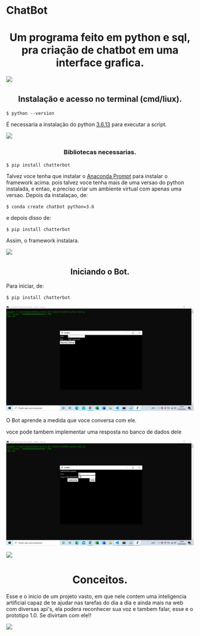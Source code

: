 # ChatBot
<h1 align="center">Um programa feito em python e sql, pra criação de chatbot em uma interface grafica.</h1>

![](https://camo.githubusercontent.com/71b837571c48af3aa60a73dbc9d5936aa359d78efbfa8a6743cbbbc16b80ef4d/68747470733a2f2f63646e2e646973636f72646170702e636f6d2f6174746163686d656e74732f3830353930323039333930363630383138362f3830353931333937323533353539303932322f74656e6f722e676966)

<h2 align="center">Instalação e acesso no terminal (cmd/liux).</h2>

```
$ python --version
```

É necessaria a instalação do python <a href="https://www.python.org/downloads/release/python-3613/">3.6.13</a> para executar a script.

![](https://camo.githubusercontent.com/71b837571c48af3aa60a73dbc9d5936aa359d78efbfa8a6743cbbbc16b80ef4d/68747470733a2f2f63646e2e646973636f72646170702e636f6d2f6174746163686d656e74732f3830353930323039333930363630383138362f3830353931333937323533353539303932322f74656e6f722e676966)

<h3 align="center">Bibliotecas necessarias.</h3>

```
$ pip install chatterbot
```

Talvez voce tenha que instalar o <a href="https://docs.anaconda.com/anaconda/install/">Anaconda Prompt</a> para instalar o framework acima. pois talvez voce tenha mais de uma versao do python instalada, e entao, e preciso criar um ambiente virtual com apenas uma versao.
Depois da instalaçao, de: 

```
$ conda create chatbot python=3.6
```

e depois disso de:

```
$ pip install chatterbot
```
Assim, o framework instalara.

![](https://camo.githubusercontent.com/71b837571c48af3aa60a73dbc9d5936aa359d78efbfa8a6743cbbbc16b80ef4d/68747470733a2f2f63646e2e646973636f72646170702e636f6d2f6174746163686d656e74732f3830353930323039333930363630383138362f3830353931333937323533353539303932322f74656e6f722e676966)

<h2 align="center">Iniciando o Bot.</h2>

Para iniciar, de:

```
$ pip install chatterbot
```

![foto](
https://github.com/yScottDev/ChatBot/blob/main/Captura%20de%20Tela%20(40).png)

O Bot aprende a medida que voce conversa com ele.

voce pode tambem implementar uma resposta no banco de dados dele

![foto](
https://github.com/yScottDev/ChatBot/blob/main/Captura%20de%20Tela%20(42).png)

![](https://camo.githubusercontent.com/71b837571c48af3aa60a73dbc9d5936aa359d78efbfa8a6743cbbbc16b80ef4d/68747470733a2f2f63646e2e646973636f72646170702e636f6d2f6174746163686d656e74732f3830353930323039333930363630383138362f3830353931333937323533353539303932322f74656e6f722e676966)

<h1 align="center">Conceitos.</h1>

Esse e o inicio de um projeto vasto, em que nele contem uma inteligencia artificial capaz de te ajudar nas tarefas do dia a dia e ainda mais na web com diversas api's, ela podera reconhecer sua voz e tambem falar, esse e o prototipo 1.0.
Se divirtam com ele!!

![](https://camo.githubusercontent.com/71b837571c48af3aa60a73dbc9d5936aa359d78efbfa8a6743cbbbc16b80ef4d/68747470733a2f2f63646e2e646973636f72646170702e636f6d2f6174746163686d656e74732f3830353930323039333930363630383138362f3830353931333937323533353539303932322f74656e6f722e676966)
